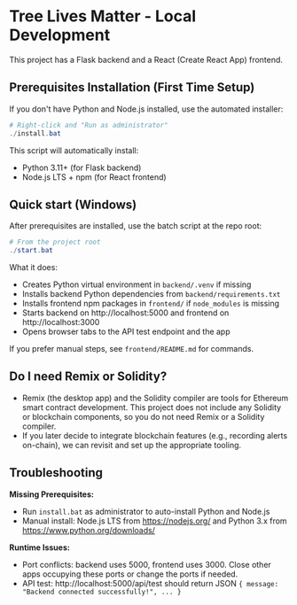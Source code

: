 # Tree Lives Matter - Local Development

This project has a Flask backend and a React (Create React App) frontend.

## Prerequisites Installation (First Time Setup)

If you don't have Python and Node.js installed, use the automated installer:

```powershell
# Right-click and "Run as administrator"
./install.bat
```

This script will automatically install:

- Python 3.11+ (for Flask backend)
- Node.js LTS + npm (for React frontend)

## Quick start (Windows)

After prerequisites are installed, use the batch script at the repo root:

```powershell
# From the project root
./start.bat
```

What it does:

- Creates Python virtual environment in `backend/.venv` if missing
- Installs backend Python dependencies from `backend/requirements.txt`
- Installs frontend npm packages in `frontend/` if `node_modules` is missing
- Starts backend on http://localhost:5000 and frontend on http://localhost:3000
- Opens browser tabs to the API test endpoint and the app

If you prefer manual steps, see `frontend/README.md` for commands.

## Do I need Remix or Solidity?

- Remix (the desktop app) and the Solidity compiler are tools for Ethereum smart contract development. This project does not include any Solidity or blockchain components, so you do not need Remix or a Solidity compiler.
- If you later decide to integrate blockchain features (e.g., recording alerts on-chain), we can revisit and set up the appropriate tooling.

## Troubleshooting

**Missing Prerequisites:**

- Run `install.bat` as administrator to auto-install Python and Node.js
- Manual install: Node.js LTS from https://nodejs.org/ and Python 3.x from https://www.python.org/downloads/

**Runtime Issues:**

- Port conflicts: backend uses 5000, frontend uses 3000. Close other apps occupying these ports or change the ports if needed.
- API test: http://localhost:5000/api/test should return JSON `{ message: "Backend connected successfully!", ... }`
